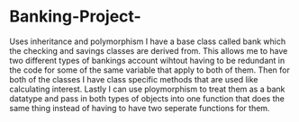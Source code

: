 # Banking-Project-
Uses inheritance and polymorphism 
I have a base class called bank which the checking and savings classes are derived from. This allows me to have two different types of bankings account wihtout having to be redundant in the code
for some of the same variable that apply to both of them. Then for both of the classes I have class specific methods that are used like calculating interest. Lastly I can use 
ploymorphism to treat them as a bank datatype and pass in both types of objects into one function that does the same thing instead of having to have two seperate functions for them.
